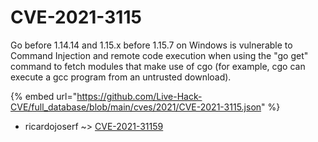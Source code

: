 # CVE-2021-3115

Go before 1.14.14 and 1.15.x before 1.15.7 on Windows is vulnerable to Command Injection and remote code execution when using the "go get" command to fetch modules that make use of cgo (for example, cgo can execute a gcc program from an untrusted download).

{% embed url="https://github.com/Live-Hack-CVE/full_database/blob/main/cves/2021/CVE-2021-3115.json" %}


* ricardojoserf ~> [CVE-2021-31159](https://zeste.alice-snow.ru/2021/database/cve-2021-3115/cve-2021-31159-ricardojoserf)